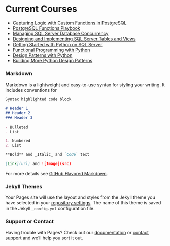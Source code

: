 # Current Courses

- [Capturing Logic with Custom Functions in PostgreSQL](https://app.pluralsight.com/library/courses/capturing-logic-custom-functions-postgresql) 
- [PostgreSQL Functions Playbook](https://app.pluralsight.com/library/courses/posgresql-functions-playbook) 
- [Managing SQL Server Database Concurrency](https://app.pluralsight.com/library/courses/manage-sql-server-concurrency) 
- [Designing and Implementing SQL Server Tables and Views](https://app.pluralsight.com/library/courses/sqlserver-tables-view-designing-implementing) 
- [Getting Started with Python on SQL Server](https://app.pluralsight.com/library/courses/python-sql-server-getting-started) 
- [Functional Programming with Python](https://app.pluralsight.com/library/courses/python-functional-programming) 
- [Design Patterns with Python](https://app.pluralsight.com/library/courses/python-design-patterns) 
- [Building More Python Design Patterns](https://app.pluralsight.com/library/courses/python-design-patterns-building-more) 

### Markdown

Markdown is a lightweight and easy-to-use syntax for styling your writing. It includes conventions for

```markdown
Syntax highlighted code block

# Header 1
## Header 2
### Header 3

- Bulleted
- List

1. Numbered
2. List

**Bold** and _Italic_ and `Code` text

[Link](url) and ![Image](src)
```

For more details see [GitHub Flavored Markdown](https://guides.github.com/features/mastering-markdown/).

### Jekyll Themes

Your Pages site will use the layout and styles from the Jekyll theme you have selected in your [repository settings](https://github.com/gbritton1/gbritton1.github.io/settings). The name of this theme is saved in the Jekyll `_config.yml` configuration file.

### Support or Contact

Having trouble with Pages? Check out our [documentation](https://help.github.com/categories/github-pages-basics/) or [contact support](https://github.com/contact) and we’ll help you sort it out.
